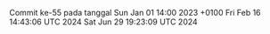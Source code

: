 Commit ke-55 pada tanggal Sun Jan 01 14:00 2023 +0100
Fri Feb 16 14:43:06 UTC 2024
Sat Jun 29 19:23:09 UTC 2024
